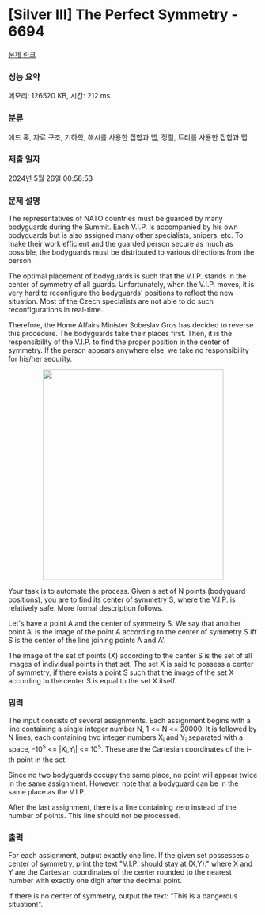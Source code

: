 # [Silver III] The Perfect Symmetry - 6694 

[문제 링크](https://www.acmicpc.net/problem/6694) 

### 성능 요약

메모리: 126520 KB, 시간: 212 ms

### 분류

애드 혹, 자료 구조, 기하학, 해시를 사용한 집합과 맵, 정렬, 트리를 사용한 집합과 맵

### 제출 일자

2024년 5월 26일 00:58:53

### 문제 설명

<p>The representatives of NATO countries must be guarded by many bodyguards during the Summit. Each V.I.P. is accompanied by his own bodyguards but is also assigned many other specialists, snipers, etc. To make their work efficient and the guarded person secure as much as possible, the bodyguards must be distributed to various directions from the person.</p>

<p>The optimal placement of bodyguards is such that the V.I.P. stands in the center of symmetry of all guards. Unfortunately, when the V.I.P. moves, it is very hard to reconfigure the bodyguards' positions to reflect the new situation. Most of the Czech specialists are not able to do such reconfigurations in real-time.</p>

<p>Therefore, the Home Affairs Minister Sobeslav Gros has decided to reverse this procedure. The bodyguards take their places first. Then, it is the responsibility of the V.I.P. to find the proper position in the center of symmetry. If the person appears anywhere else, we take no responsibility for his/her security.</p>

<p style="text-align: center;"><img alt="" src="https://onlinejudgeimages.s3-ap-northeast-1.amazonaws.com/problem/6694/1.gif" style="height:424px; width:365px"></p>

<p>Your task is to automate the process. Given a set of N points (bodyguard positions), you are to find its center of symmetry S, where the V.I.P. is relatively safe. More formal description follows.</p>

<p>Let's have a point A and the center of symmetry S. We say that another point A' is the image of the point A according to the center of symmetry S iff S is the center of the line joining points A and A'.</p>

<p>The image of the set of points (X) according to the center S is the set of all images of individual points in that set. The set X is said to possess a center of symmetry, if there exists a point S such that the image of the set X according to the center S is equal to the set X itself.</p>

### 입력 

 <p>The input consists of several assignments. Each assignment begins with a line containing a single integer number N, 1 <= N <= 20000. It is followed by N lines, each containing two integer numbers X<sub>i</sub> and Y<sub>i</sub> separated with a space, -10<sup>5</sup> <= |X<sub>i</sub>,Y<sub>i</sub>| <= 10<sup>5</sup>. These are the Cartesian coordinates of the i-th point in the set.</p>

<p>Since no two bodyguards occupy the same place, no point will appear twice in the same assignment. However, note that a bodyguard can be in the same place as the V.I.P.</p>

<p>After the last assignment, there is a line containing zero instead of the number of points. This line should not be processed.</p>

### 출력 

 <p>For each assignment, output exactly one line. If the given set possesses a center of symmetry, print the text "V.I.P. should stay at (X,Y)." where X and Y are the Cartesian coordinates of the center rounded to the nearest number with exactly one digit after the decimal point.</p>

<p>If there is no center of symmetry, output the text: "This is a dangerous situation!".</p>

